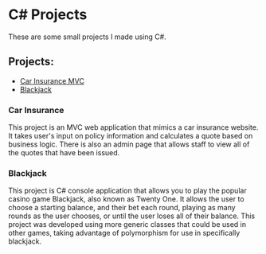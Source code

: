 # C# Projects

These are some small projects I made using C#.

## Projects:

- [Car Insurance MVC](/CarInsurance)
- [Blackjack](/Basic_C#_Programs/Blackjack)

### Car Insurance
This project is an MVC web application that mimics a car insurance website. It takes user's input on policy information and calculates a quote based on business logic. There is also an admin page that allows staff to view all of the quotes that have been issued.

### Blackjack
This project is C# console application that allows you to play the popular casino game Blackjack, also known as Twenty One. It allows the user to choose a starting balance, and their bet each round, playing as many rounds as the user chooses, or until the user loses all of their balance. This project was developed using more generic classes that could be used in other games, taking advantage of polymorphism for use in specifically blackjack.
